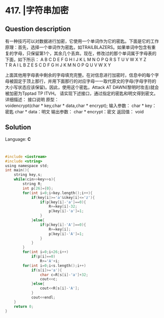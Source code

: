 # 417. |字符串加密

## Question description



  有一种技巧可以对数据进行加密，它使用一个单词作为它的密匙。下面是它的工作原理：首先，选择一个单词作为密匙，如TRAILBLAZERS。如果单词中包含有重复的字母，只保留第1个，其余几个丢弃。现在，修改过的那个单词属于字母表的下面，如下所示： 
  A B C D E F G H I J K L M N O P Q R S T U V W X Y Z 
  T R A I L B Z E S C D F G H J K M N O P Q U V W X Y 

  上面其他用字母表中剩余的字母填充完整。在对信息进行加密时，信息中的每个字母被固定于顶上那行，并用下面那行的对应字母一一取代原文的字母(字母字符的大小写状态应该保留)。因此，使用这个密匙，Attack AT DAWN(黎明时攻击)就会被加密为Tpptad TP ITVH。 
  请实现下述接口，通过指定的密匙和明文得到密文。 
  详细描述： 
  接口说明 
  原型： 
  voidencrypt(char * key,char * data,char * encrypt); 
  输入参数： 
  char * key：密匙 
  char * data：明文 
  输出参数： 
  char * encrypt：密文 
  返回值： 
  void 








## Solution

Language: **C**

```C


#include <iostream>
#include <string>
using namespace std;
int main(){
    string key,s;
    while(cin>>key>>s){
        string R;
        int p[26]={0};
        for(int i=0;i<key.length();i++){
            if(key[i]>='a'&&key[i]<='z'){
                if(p[key[i]-'a']==0){
                    R+=key[i]-32;
                    p[key[i]-'a']=1;
                }
            }else{
                if(p[key[i]-'A']==0){
                    R+=key[i];
                    p[key[i]-'A']=1;
                }
            }
        }
        for(int i=0;i<26;i++)
            if(p[i]==0)
                R+='A'+i;
        for(int i=0;i<s.length();i++)
            if(s[i]>='a'){
                char c=R[s[i]-'a']+32;
                cout<<c;
            }else{
                cout<<R[s[i]-'A'];
            }
            cout<<endl;
    }
    return 0;
}
```


